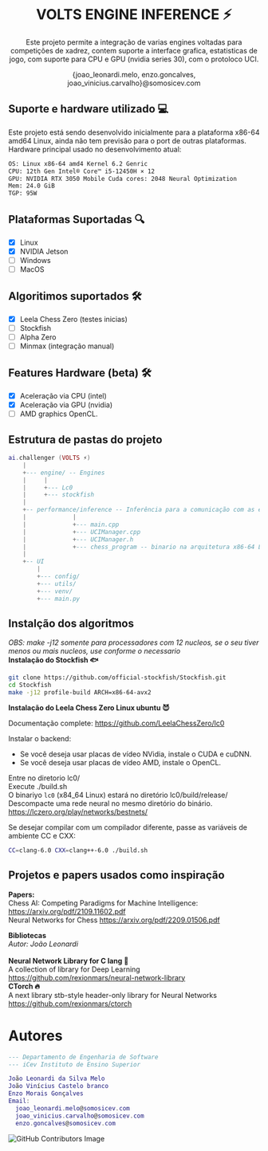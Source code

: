 <div align="center">
  <h1>VOLTS ENGINE INFERENCE ⚡️</h1>
  Este projeto permite a integração de varias engines voltadas para competições de xadrez, contem suporte a interface grafica, estatisticas de jogo, com suporte para CPU e GPU (nvidia series 30), com o protoloco UCI.<br>
  <p>{joao_leonardi.melo, enzo.goncalves, joao_vinicius.carvalho}@somosicev.com</p>
</div>

## Suporte e hardware utilizado 💻
Este projeto está sendo desenvolvido inicialmente para a plataforma x86-64 amd64 Linux, ainda não tem previsão para o port de outras plataformas.<br>
Hardware principal usado no desenvolvimento atual:<br>
```sh
OS: Linux x86-64 amd4 Kernel 6.2 Genric
CPU: 12th Gen Intel® Core™ i5-12450H × 12
GPU: NVIDIA RTX 3050 Mobile Cuda cores: 2048 Neural Optimization
Mem: 24.0 GiB
TGP: 95W
```
## Plataformas Suportadas 🔍
- [X] Linux
- [x] NVIDIA Jetson
- [ ] Windows
- [ ] MacOS
## Algoritimos suportados 🛠
- [x] Leela Chess Zero (testes inicias)
- [ ] Stockfish
- [ ] Alpha Zero
- [ ] Minmax (integração manual)

## Features Hardware (beta) 🛠
- [x] Aceleração via CPU (intel)
- [x] Aceleração via GPU (nvidia)
- [ ] AMD graphics OpenCL.

## Estrutura de pastas do projeto
```lua
ai.challenger (VOLTS ⚡️)
    |
    +--- engine/ -- Engines
    |     |
    |     +--- Lc0
    |     +--- stockfish
    |
    +-- performance/inference -- Inferência para a comunicação com as engines.
    |             |
    |             +--- main.cpp
    |             +--- UCIManager.cpp
    |             +--- UCIManager.h
    |             +--- chess_program -- binario na arquitetura x86-64 Linux contem a inferencia ao protocolo UCI.
    |
    +-- UI
        |
        +--- config/
        +--- utils/
        +--- venv/
        +--- main.py
```

## Instalção dos algoritmos
*OBS: make -j12 somente para processadores com 12 nucleos, se o seu tiver menos ou mais nucleos, use conforme o necessario*<br>
**Instalação do Stockfish 🐟**
```sh
git clone https://github.com/official-stockfish/Stockfish.git
cd Stockfish
make -j12 profile-build ARCH=x86-64-avx2
```

**Instalação do Leela Chess Zero Linux ubuntu 😈**

Documentação complete: https://github.com/LeelaChessZero/lc0

Instalar o backend:
   - Se você deseja usar placas de vídeo NVidia, instale o CUDA e cuDNN.
   - Se você deseja usar placas de vídeo AMD, instale o OpenCL.

Entre no diretorio lc0/<br>
Execute ./build.sh<br>
O binariyo `lc0` (x84_64 Linux) estará no diretório lc0/build/release/<br>
Descompacte uma rede neural no mesmo diretório do binário. https://lczero.org/play/networks/bestnets/

Se desejar compilar com um compilador diferente, passe as variáveis de ambiente CC e CXX:
```sh
CC=clang-6.0 CXX=clang++-6.0 ./build.sh
```

## Projetos e papers usados como inspiração
**Papers:**<br>
Chess AI: Competing Paradigms for Machine Intelligence:
https://arxiv.org/pdf/2109.11602.pdf<br>
Neural Networks for Chess
https://arxiv.org/pdf/2209.01506.pdf

**Bibliotecas**<br>
*Autor: João Leonardi*<br>
<br>**Neural Network Library for C lang 🧠**<br>
A collection of library for Deep Learning
https://github.com/rexionmars/neural-network-library
<br>**CTorch 🔥**<br>
A next library stb-style header-only library for Neural Networks
https://github.com/rexionmars/ctorch

# Autores
```lua
--- Departamento de Engenharia de Software
--- iCev Instituto de Ensino Superior

João Leonardi da Silva Melo
João Vinícius Castelo branco
Enzo Morais Gonçalves
Email:
  joao_leonardi.melo@somosicev.com
  joao_vinicius.carvalho@somosicev.com
  enzo.goncalves@somosicev.com
```

![GitHub Contributors Image](https://contrib.rocks/image?repo=rexionmars/ai.challenger)
